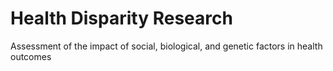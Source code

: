 # Health Disparity Research
Assessment of the impact of social, biological, and genetic factors in health outcomes
